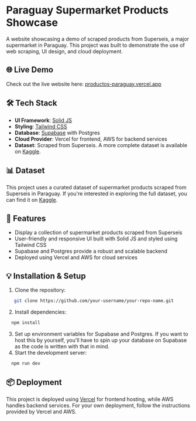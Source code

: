# Paraguay Supermarket Products Showcase

A website showcasing a demo of scraped products from Superseis, a major supermarket in Paraguay. This project was built to demonstrate the use of web scraping, UI design, and cloud deployment.

## 🌐 Live Demo
Check out the live website here: [productos-paraguay.vercel.app](https://productos-paraguay.vercel.app/)

## 🛠️ Tech Stack

- **UI Framework**: [Solid JS](https://solidjs.com/)
- **Styling**: [Tailwind CSS](https://tailwindcss.com/)
- **Database**: [Supabase](https://supabase.com/) with Postgres
- **Cloud Provider**: Vercel for frontend, AWS for backend services
- **Dataset**: Scraped from Superseis. A more complete dataset is available on [Kaggle](https://www.kaggle.com/datasets/nikihellmers/paraguay-supermarket-products).

## 📊 Dataset
This project uses a curated dataset of supermarket products scraped from Superseis in Paraguay. If you're interested in exploring the full dataset, you can find it on [Kaggle](https://www.kaggle.com/datasets/nikihellmers/paraguay-supermarket-products).

## 🚀 Features
- Display a collection of supermarket products scraped from Superseis
- User-friendly and responsive UI built with Solid JS and styled using Tailwind CSS
- Supabase and Postgres provide a robust and scalable backend
- Deployed using Vercel and AWS for cloud services

## 💡 Installation & Setup
1. Clone the repository:
```bash
   git clone https://github.com/your-username/your-repo-name.git
```
2. Install dependencies:
```bash
  npm install
```
3. Set up environment variables for Supabase and Postgres. If you want to host this by yourself, you'll have to spin up your database on Supabase as the code is written with that in mind.
4. Start the development server:
```bash
  npm run dev
```

## 📦 Deployment
This project is deployed using [Vercel](https://vercel.com/) for frontend hosting, while AWS handles backend services. For your own deployment, follow the instructions provided by Vercel and AWS.
